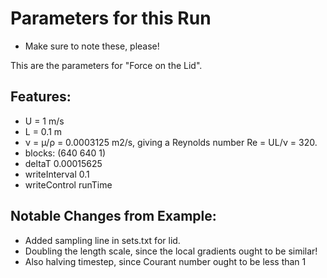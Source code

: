 # Parameters for this Run  
- Make sure to note these, please!

This are the parameters for "Force on the Lid".

## Features:  
- U = 1 m/s  
- L = 0.1 m  
- ν = μ/ρ = 0.0003125 m2/s, giving a Reynolds number Re = UL/ν = 320.  
- blocks: (640 640 1)
- deltaT 0.00015625  
- writeInterval 0.1  
- writeControl runTime   

## Notable Changes from Example:
-  Added sampling line in sets.txt for lid.
-  Doubling the length scale, since the local gradients ought to be similar!
-  Also halving timestep, since Courant number ought to be less than 1


